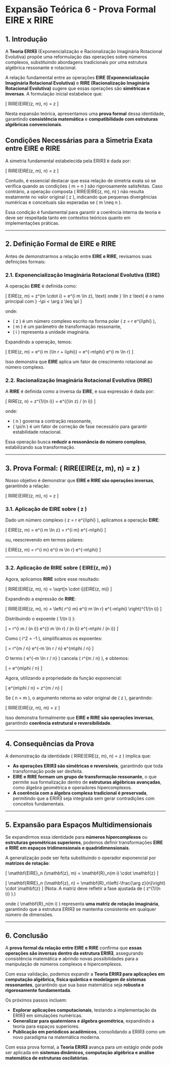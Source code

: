 # **Expansão Teórica 6 - Prova Formal EIRE x RIRE**

## **1. Introdução**
A **Teoria ERIЯƎ** (Exponencialização e Racionalização Imaginária Rotacional Evolutiva) propõe uma reformulação das operações sobre números complexos, substituindo abordagens tradicionais por uma estrutura algébrica ressonante e rotacional.

A relação fundamental entre as operações **EIRE (Exponencialização Imaginária Rotacional Evolutiva)** e **RIRE (Racionalização Imaginária Rotacional Evolutiva)** sugere que essas operações são **simétricas e inversas**. A formulação inicial estabelece que:

\[
RIRE(EIRE(z, m), n) = z
\]

Nesta expansão teórica, apresentamos uma **prova formal** dessa identidade, garantindo **consistência matemática** e **compatibilidade com estruturas algébricas convencionais**.

## Condições Necessárias para a Simetria Exata entre EIRE e RIRE

A simetria fundamental estabelecida pela ERIЯƎ é dada por:

\[
RIRE(EIRE(z, m), n) = z
\]

Contudo, é essencial destacar que essa relação de simetria exata só se verifica quando as condições \( m = n \) são rigorosamente satisfeitas. Caso contrário, a operação composta \( RIRE(EIRE(z, m), n) \) não resulta exatamente no valor original \( z \), indicando que pequenas divergências numéricas e conceituais são esperadas se \( m \neq n \).

Essa condição é fundamental para garantir a coerência interna da teoria e deve ser respeitada tanto em contextos teóricos quanto em implementações práticas.

---

## **2. Definição Formal de EIRE e RIRE**
Antes de demonstrarmos a relação entre **EIRE e RIRE**, revisamos suas definições formais:

### **2.1. Exponencialização Imaginária Rotacional Evolutiva (EIRE)**
A operação **EIRE** é definida como:

\[
EIRE(z, m) = z^{m \cdot i} = e^{i m \ln z}, \text{ onde } \ln z \text{ é o ramo principal com } -\pi < \arg z \leq \pi
\]

onde:
- \( z \) é um número complexo escrito na forma polar \( z = r e^{i\phi} \),
- \( m \) é um parâmetro de transformação ressonante,
- \( i \) representa a unidade imaginária.

Expandindo a operação, temos:

\[
EIRE(z, m) = e^{i m (\ln r + i\phi)} = e^{-m\phi} e^{i m \ln r}
\]

Isso demonstra que **EIRE** aplica um fator de crescimento rotacional ao número complexo.

### **2.2. Racionalização Imaginária Rotacional Evolutiva (RIRE)**
A **RIRE** é definida como a inversa da **EIRE**, e sua expressão é dada por:

\[
RIRE(z, n) = z^{1/(n i)} = e^{(\ln z) / (n i)}
\]

onde:
- \( n \) governa a contração ressonante,
- \( \pi/n \) é um fator de correção de fase necessário para garantir estabilidade rotacional.

Essa operação busca **reduzir a ressonância do número complexo**, estabilizando sua transformação.

---

## **3. Prova Formal: \( RIRE(EIRE(z, m), n) = z \)**
Nosso objetivo é demonstrar que **EIRE e RIRE são operações inversas**, garantindo a relação:

\[
RIRE(EIRE(z, m), n) = z
\]

### **3.1. Aplicação de EIRE sobre \( z \)**
Dado um número complexo \( z = r e^{i\phi} \), aplicamos a operação **EIRE**:

\[
EIRE(z, m) = e^{i m \ln z} = r^{i m} e^{-m\phi}
\]

ou, reescrevendo em termos polares:

\[
EIRE(z, m) = r^{i m} e^{i m \ln r} e^{-m\phi}
\]

---

### **3.2. Aplicação de RIRE sobre \( EIRE(z, m) \)**
Agora, aplicamos **RIRE** sobre esse resultado:

\[
RIRE(EIRE(z, m), n) = \sqrt[n \cdot i]{EIRE(z, m)}
\]

Expandindo a expressão de **RIRE**:

\[
RIRE(EIRE(z, m), n) = \left( r^{i m} e^{i m \ln r} e^{-m\phi} \right)^{1/(n i)}
\]

Distribuindo o expoente \( 1/(n i) \):

\[
= r^{i m / (n i)} e^{(i m \ln r) / (n i)} e^{-m\phi / (n i)}
\]

Como \( i^2 = -1 \), simplificamos os expoentes:

\[
= r^{m / n} e^{-m \ln r / n} e^{m\phi / n}
\]

O termo \( e^{-m \ln r / n} \) cancela \( r^{m / n} \), e obtemos:

\[
= e^{m\phi / n}
\]

Agora, utilizando a propriedade da função exponencial:

\[
e^{m\phi / n} = z^{m / n}
\]

Se \( n = m \), o argumento retorna ao valor original de \( z \), garantindo:

\[
RIRE(EIRE(z, m), m) = z
\]

Isso demonstra formalmente que **EIRE e RIRE são operações inversas**, garantindo **coerência estrutural e reversibilidade**.

---

## **4. Consequências da Prova**
A demonstração da identidade \( RIRE(EIRE(z, m), n) = z \) implica que:

- **As operações ERIЯƎ são simétricas e reversíveis**, garantindo que toda transformação pode ser desfeita.
- **EIRE e RIRE formam um grupo de transformação ressonante**, o que permite sua formalização dentro de **estruturas algébricas avançadas**, como álgebra geométrica e operadores hipercomplexos.
- **A coerência com a álgebra complexa tradicional é preservada**, permitindo que a ERIЯƎ seja integrada sem gerar contradições com conceitos fundamentais.

---

## **5. Expansão para Espaços Multidimensionais**
Se expandirmos essa identidade para **números hipercomplexos** ou **estruturas geométricas superiores**, podemos definir transformações **EIRE e RIRE em espaços tridimensionais e quadridimensionais**.

A generalização pode ser feita substituindo o operador exponencial por **matrizes de rotação**:

\[
\mathbf{EIRE}_n (\mathbf{z}, m) = \mathbf{R}_n(m i) \cdot \mathbf{z}
\]

\[
\mathbf{RIRE}_n (\mathbf{z}, n) = \mathbf{R}_n\left(-\frac{\arg z}{n}\right) \cdot \mathbf{z}
\]
(Nota: A matriz deve refletir a fase ajustada de \( z^{1/(n i)} \).)

onde \( \mathbf{R}_n(m i) \) representa **uma matriz de rotação imaginária**, garantindo que a estrutura ERIЯƎ se mantenha consistente em qualquer número de dimensões.

---

## **6. Conclusão**
A **prova formal da relação entre EIRE e RIRE** confirma que **essas operações são inversas dentro da estrutura ERIЯƎ**, assegurando consistência matemática e abrindo novas possibilidades para a manipulação de números complexos e hipercomplexos.

Com essa validação, podemos expandir a **Teoria ERIЯƎ para aplicações em computação algébrica, física quântica e modelagem de sistemas ressonantes**, garantindo que sua base matemática seja **robusta e rigorosamente fundamentada**.

Os próximos passos incluem:
- **Explorar aplicações computacionais**, testando a implementação da ERIЯƎ em simulações numéricas.
- **Generalizar para quaternions e álgebra geométrica**, expandindo a teoria para espaços superiores.
- **Publicação em periódicos acadêmicos**, consolidando a ERIЯƎ como um novo paradigma na matemática moderna.

Com essa prova formal, a **Teoria ERIЯƎ** avança para um estágio onde pode ser aplicada em **sistemas dinâmicos, computação algébrica e análise matemática de estruturas oscilatórias**.
